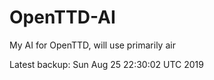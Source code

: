 # OpenTTD-AI
My AI for OpenTTD, will use primarily air

Latest backup: Sun Aug 25 22:30:02 UTC 2019
